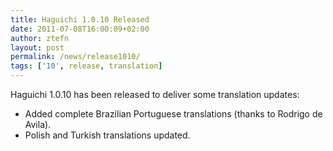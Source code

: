 ```yaml
---
title: Haguichi 1.0.10 Released
date: 2011-07-08T16:00:09+02:00
author: ztefn
layout: post
permalink: /news/release1010/
tags: ['10', release, translation]
---
```

Haguichi 1.0.10 has been released to deliver some translation updates:

  * Added complete Brazilian Portuguese translations (thanks to Rodrigo de Avila).
  * Polish and Turkish translations updated.

